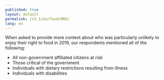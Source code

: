 ```yaml
---
published: true
layout: default
permalink: /v3_1/en/food/NRU/
lang: en
---
```

When asked to provide more context about who was particularly unlikely to enjoy their right to food in 2019, our respondents mentioned all of the following:

-	All non-government affiliated citizens at risk 
-	Those critical of the government
-	Individuals with dietary restrictions resulting from illness
-	Individuals with disabilities
